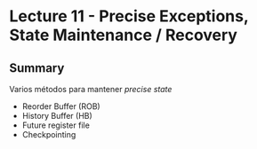 # Lecture 11 - Precise Exceptions, State Maintenance / Recovery

## Summary

Varios métodos para mantener *precise state*

- Reorder Buffer (ROB)
- History Buffer (HB)
- Future register file
- Checkpointing
